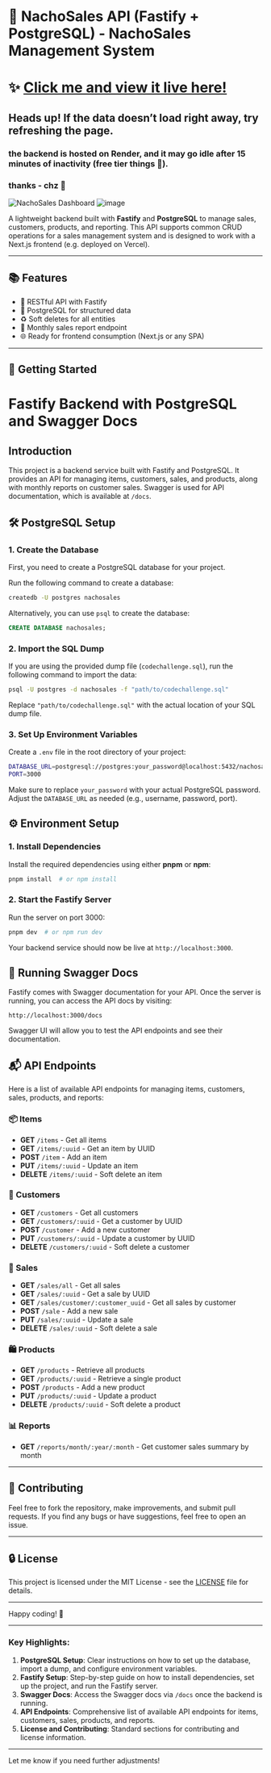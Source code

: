 # 🧾 NachoSales API (Fastify + PostgreSQL) - NachoSales Management System

# ✨ **[Click me and view it live here!](https://nacho-management-sys.vercel.app/dashboard)** 

## Heads up! If the data doesn’t load right away, try refreshing the page.  
### the backend is hosted on **Render**, and it may go idle after 15 minutes of inactivity (free tier things 💸).
### thanks - chz 🧀 
![NachoSales Dashboard](https://github.com/user-attachments/assets/0486f3b5-c675-436b-b0b4-c327c1fde273)
![image](https://github.com/user-attachments/assets/ee8d5cf5-fe9c-4440-a7ec-ca283094496f)

A lightweight backend built with **Fastify** and **PostgreSQL** to manage sales, customers, products, and reporting. This API supports common CRUD operations for a sales management system and is designed to work with a Next.js frontend (e.g. deployed on Vercel).

---

## 📚 Features

- 🔁 RESTful API with Fastify
- 🧠 PostgreSQL for structured data
- ♻️ Soft deletes for all entities
- 📆 Monthly sales report endpoint
- 🌐 Ready for frontend consumption (Next.js or any SPA)

---

## 🚀 Getting Started

# Fastify Backend with PostgreSQL and Swagger Docs

## Introduction

This project is a backend service built with Fastify and PostgreSQL. It provides an API for managing items, customers, sales, and products, along with monthly reports on customer sales. Swagger is used for API documentation, which is available at `/docs`.

## 🛠️ PostgreSQL Setup

### 1. Create the Database

First, you need to create a PostgreSQL database for your project.

Run the following command to create a database:

```bash
createdb -U postgres nachosales
```

Alternatively, you can use `psql` to create the database:

```sql
CREATE DATABASE nachosales;
```

### 2. Import the SQL Dump

If you are using the provided dump file (`codechallenge.sql`), run the following command to import the data:

```bash
psql -U postgres -d nachosales -f "path/to/codechallenge.sql"
```

Replace `"path/to/codechallenge.sql"` with the actual location of your SQL dump file.

### 3. Set Up Environment Variables

Create a `.env` file in the root directory of your project:

```bash
DATABASE_URL=postgresql://postgres:your_password@localhost:5432/nachosales
PORT=3000
```

Make sure to replace `your_password` with your actual PostgreSQL password. Adjust the `DATABASE_URL` as needed (e.g., username, password, port).

## ⚙️ Environment Setup

### 1. Install Dependencies

Install the required dependencies using either **pnpm** or **npm**:

```bash
pnpm install  # or npm install
```

### 2. Start the Fastify Server

Run the server on port 3000:

```bash
pnpm dev  # or npm run dev
```

Your backend service should now be live at `http://localhost:3000`.

## 📡 Running Swagger Docs

Fastify comes with Swagger documentation for your API. Once the server is running, you can access the API docs by visiting:

```
http://localhost:3000/docs
```

Swagger UI will allow you to test the API endpoints and see their documentation.

## 📬 API Endpoints

Here is a list of available API endpoints for managing items, customers, sales, products, and reports:

### 📦 Items

- **GET** `/items` - Get all items
- **GET** `/items/:uuid` - Get an item by UUID
- **POST** `/item` - Add an item
- **PUT** `/items/:uuid` - Update an item
- **DELETE** `/items/:uuid` - Soft delete an item

### 👤 Customers

- **GET** `/customers` - Get all customers
- **GET** `/customers/:uuid` - Get a customer by UUID
- **POST** `/customer` - Add a new customer
- **PUT** `/customers/:uuid` - Update a customer by UUID
- **DELETE** `/customers/:uuid` - Soft delete a customer

### 🧾 Sales

- **GET** `/sales/all` - Get all sales
- **GET** `/sales/:uuid` - Get a sale by UUID
- **GET** `/sales/customer/:customer_uuid` - Get all sales by customer
- **POST** `/sale` - Add a new sale
- **PUT** `/sales/:uuid` - Update a sale
- **DELETE** `/sales/:uuid` - Soft delete a sale

### 🛍️ Products

- **GET** `/products` - Retrieve all products
- **GET** `/products/:uuid` - Retrieve a single product
- **POST** `/products` - Add a new product
- **PUT** `/products/:uuid` - Update a product
- **DELETE** `/products/:uuid` - Soft delete a product

### 📊 Reports

- **GET** `/reports/month/:year/:month` - Get customer sales summary by month

---

## 🤝 Contributing

Feel free to fork the repository, make improvements, and submit pull requests. If you find any bugs or have suggestions, feel free to open an issue.

---

## 🔒 License

This project is licensed under the MIT License - see the [LICENSE](LICENSE) file for details.

---

Happy coding! 🚀


---

### Key Highlights:

1. **PostgreSQL Setup**: Clear instructions on how to set up the database, import a dump, and configure environment variables.
2. **Fastify Setup**: Step-by-step guide on how to install dependencies, set up the project, and run the Fastify server.
3. **Swagger Docs**: Access the Swagger docs via `/docs` once the backend is running.
4. **API Endpoints**: Comprehensive list of available API endpoints for items, customers, sales, products, and reports.
5. **License and Contributing**: Standard sections for contributing and license information.

---

Let me know if you need further adjustments!
